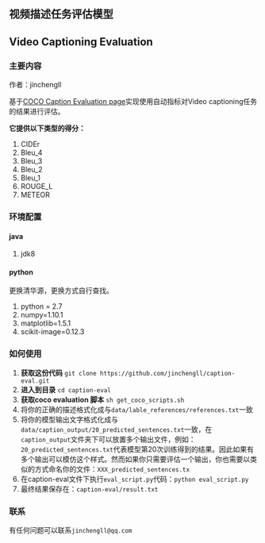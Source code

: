 ## 视频描述任务评估模型 ##
## Video Captioning Evaluation ##

### 主要内容
作者：jinchengll

基于[COCO Caption Evaluation page](https://github.com/tylin/coco-caption)实现使用自动指标对Video captioning任务的结果进行评估。

**它提供以下类型的得分：**
1. CIDEr
2. Bleu_4
3. Bleu_3
4. Bleu_2
5. Bleu_1
6. ROUGE_L
7. METEOR

### 环境配置
#### java
1. jdk8
#### python
更换清华源，更换方式自行查找。
1. python = 2.7
2. numpy=1.10.1
3. matplotlib=1.5.1
4. scikit-image=0.12.3

### 如何使用

1. **获取这份代码** `git clone https://github.com/jinchengll/caption-eval.git`
2. **进入到目录** `cd caption-eval`
2. **获取coco evaluation 脚本** `sh get_coco_scripts.sh`
3. 将你的正确的描述格式化成与`data/lable_references/references.txt`一致
4. 将你的模型输出文字格式化成与`data/caption_output/20_predicted_sentences.txt`一致，在`caption_output`文件夹下可以放置多个输出文件，例如：`20_predicted_sentences.txt`代表模型第20次训练得到的结果。因此如果有多个输出可以模仿这个样式。然而如果你只需要评估一个输出，你也需要以类似的方式命名你的文件：`XXX_predicted_sentences.tx`
5. 在caption-eval文件下执行`eval_script.py`代码：`python eval_script.py`
6. 最终结果保存在：`caption-eval/result.txt`

### 联系
有任何问题可以联系`jinchengll@qq.com`

